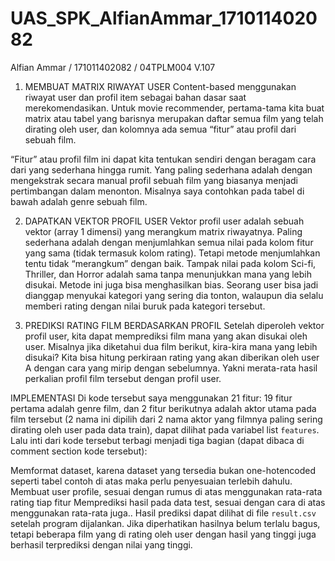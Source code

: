# UAS_SPK_AlfianAmmar_171011402082
Alfian Ammar / 171011402082 / 04TPLM004 V.107
1. MEMBUAT MATRIX RIWAYAT USER
Content-based menggunakan riwayat user dan profil item sebagai bahan dasar saat merekomendasikan. Untuk movie recommender, pertama-tama kita buat matrix atau tabel yang barisnya merupakan daftar semua film yang telah dirating oleh user, dan kolomnya ada semua “fitur” atau profil dari sebuah film.

“Fitur” atau profil film ini dapat kita tentukan sendiri dengan beragam cara dari yang sederhana hingga rumit. Yang paling sederhana adalah dengan mengekstrak secara manual profil sebuah film yang biasanya menjadi pertimbangan dalam menonton. Misalnya saya contohkan pada tabel di bawah adalah genre sebuah film.

2. DAPATKAN VEKTOR PROFIL USER
Vektor profil user adalah sebuah vektor (array 1 dimensi) yang merangkum matrix riwayatnya. Paling sederhana adalah dengan menjumlahkan semua nilai pada kolom fitur yang sama (tidak termasuk kolom rating).
Tetapi metode menjumlahkan tentu tidak “merangkum” dengan baik. Tampak nilai pada kolom Sci-fi, Thriller, dan Horror adalah sama tanpa menunjukkan mana yang lebih disukai. Metode ini juga bisa menghasilkan bias. Seorang user bisa jadi dianggap menyukai kategori yang sering dia tonton, walaupun dia selalu memberi rating dengan nilai buruk pada kategori tersebut.

3. PREDIKSI RATING FILM BERDASARKAN PROFIL
Setelah diperoleh vektor profil user, kita dapat memprediksi film mana yang akan disukai oleh user. Misalnya jika diketahui dua film berikut, kira-kira mana yang lebih disukai?
Kita bisa hitung perkiraan rating yang akan diberikan oleh user A dengan cara yang mirip dengan sebelumnya. Yakni merata-rata hasil perkalian profil film tersebut dengan profil user.

IMPLEMENTASI
Di kode tersebut saya menggunakan 21 fitur: 19 fitur pertama adalah genre film, dan 2 fitur berikutnya adalah aktor utama pada film tersebut (2 nama ini dipilih dari 2 nama aktor yang filmnya paling sering dirating oleh user pada data train), dapat dilihat pada variabel list `features`.
Lalu inti dari kode tersebut terbagi menjadi tiga bagian (dapat dibaca di comment section kode tersebut):

Memformat dataset, karena dataset yang tersedia bukan one-hotencoded seperti tabel contoh di atas maka perlu penyesuaian terlebih dahulu.
Membuat user profile, sesuai dengan rumus di atas menggunakan rata-rata rating tiap fitur
Memprediksi hasil pada data test, sesuai dengan cara di atas menggunakan rata-rata juga..
Hasil prediksi dapat dilihat di file `result.csv` setelah program dijalankan. Jika diperhatikan hasilnya belum terlalu bagus, tetapi beberapa film yang di rating oleh user dengan hasil yang tinggi juga berhasil terprediksi dengan nilai yang tinggi.

